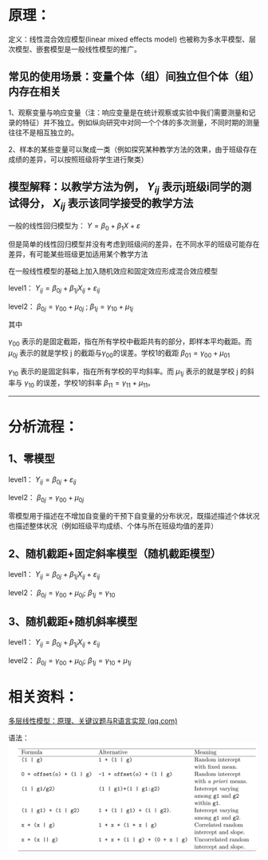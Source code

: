 # 原理：

定义：线性混合效应模型(linear mixed effects model) 也被称为多水平模型、层次模型、嵌套模型是一般线性模型的推广。

## 常见的使用场景：变量个体（组）间独立但个体（组）内存在相关

1、观察变量与响应变量（注：响应变量是在统计观察或实验中我们需要测量和记录的特征）并不独立。例如纵向研究中对同一个个体的多次测量，不同时期的测量往往不是相互独立的。

2、样本的某些变量可以聚成一类（例如探究某种教学方法的效果，由于班级存在成绩的差异，可以按照班级将学生进行聚类）

## 模型解释：以教学方法为例，  $Y_{ij}$ 表示j班级i同学的测试得分， $X_{ij}$ 表示该同学接受的教学方法

一般的线性回归模型为： $Y=β_{0}+β_{1}X+ε$

但是简单的线性回归模型并没有考虑到班级间的差异，在不同水平的班级可能存在差异，有可能某些班级更加适用某个教学方法

在一般线性模型的基础上加入随机效应和固定效应形成混合效应模型

level1：
  $Y_{ij}=β_{0j}+β_{1j}X_{ij}+ε_{ij}$  

level2：
  $β_{0j}=γ_{00}+μ_{0j}$  ; 
  $β_{1j}=γ_{10}+μ_{1j}$​

其中

  $γ_{00}$  表示的是固定截距，指在所有学校中截距共有的部分，即样本平均截距。而 $μ_{0j}$  表示的就是学校 j 的截距与$γ_{00}$的误差。学校1的截距  $β_{01}=γ_{00} + μ_{01}$  

  $γ_{10}$  表示的是固定斜率，指在所有学校的平均斜率。而  $μ_{1j}$ 表示的就是学校 j 的斜率与 $γ_{10}$  的误差，学校1的斜率  $β_{11}=γ_{11} + μ_{11}$。 


-----
# 分析流程：

## 1、零模型

level1：
$Y_{ij}=β_{0j}+ε_{ij}$

level2：
$β_{0j}=γ_{00}+μ_{0j}$

零模型用于描述在不增加自变量的干预下自变量的分布状况，既描述描述个体状况也描述整体状况（例如班级平均成绩、个体与所在班级均值的差异）

## 2、随机截距+固定斜率模型（随机截距模型）

level1：
$Y_{ij}=β_{0j}+β_{1j}X_{ij}+ε_{ij}$​

level2：
$β_{0j}=γ_{00}+μ_{0j}$​​ ;
$β_{1j}=γ_{10}$​​

## 3、随机截距+随机斜率模型

level1：
$Y_{ij}=β_{0j}+β_{1j}X_{ij}+ε_{ij}$

level2：
$β_{0j}=γ_{00}+μ_{0j}$​​ ;
$β_{1j}=γ_{10}+μ_{1j}$​​

# 相关资料：

<a href="https://mp.weixin.qq.com/s/hMsf0_2TzhtDuRFKR6aBkg">多层线性模型：原理、关键议题与R语言实现 (qq.com)</a>

语法：
![image](%E8%AF%AD%E6%B3%95.png)
